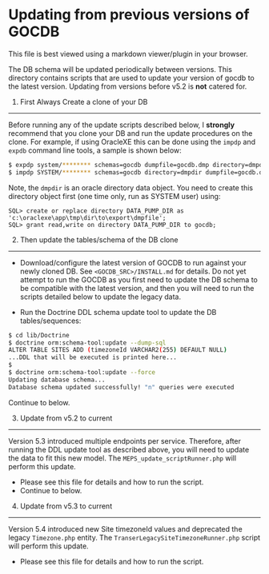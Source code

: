 Updating from previous versions of GOCDB
========================================
This file is best viewed using a markdown viewer/plugin in your browser. 

The DB schema will be updated periodically between versions. This directory 
contains scripts that are used to update your version of gocdb to the latest 
version. Updating from versions before v5.2 is **not** catered for.

1) First Always Create a clone of your DB
-----------------------------------------
Before running any of the update scripts described below, I **strongly** recommend 
that you clone your DB and run the update procedures on the clone. For example, 
if using OracleXE this can be done using the `impdp` and `expdb` command line tools, 
a sample is shown below: 

```bash
$ expdp system/******** schemas=gocdb dumpfile=gocdb.dmp directory=dmpdir
$ impdp SYSTEM/******** schemas=gocdb directory=dmpdir dumpfile=gocdb.dmp remap_tablespace=gocdb:users remap_schema=gocdb:gocdbClone logfile=importLog.txt
```

Note, the `dmpdir` is an oracle directory data object. 
You need to create this directory object first (one time only, run as SYSTEM user) using: 

```
SQL> create or replace directory DATA_PUMP_DIR as 'c:\oraclexe\app\tmp\dir\to\export\dmpfile'; 
SQL> grant read,write on directory DATA_PUMP_DIR to gocdb;
```

2) Then update the tables/schema of the DB clone
--------------------------------------------
* Download/configure the latest version of GOCDB to run against your newly cloned DB. 
See `<GOCDB_SRC>/INSTALL.md` for details. Do not yet attempt to run the 
GOCDB as you first need to update the DB schema to be compatible with the latest 
version, and then you will need to run the scripts detailed below to update the 
legacy data. 

* Run the Doctrine DDL schema update tool to update the DB tables/sequences: 

```bash
$ cd lib/Doctrine
$ doctrine orm:schema-tool:update --dump-sql
ALTER TABLE SITES ADD (timezoneId VARCHAR2(255) DEFAULT NULL)
...DDL that will be executed is printed here...
$
$ doctrine orm:schema-tool:update --force
Updating database schema...
Database schema updated successfully! "n" queries were executed 
```

Continue to below. 

3) Update from v5.2 to current
------------------------------
Version 5.3 introduced multiple endpoints per service. Therefore, after running 
the DDL update tool as described above, you will need to update the data 
to fit this new model. The `MEPS_update_scriptRunner.php` will 
perform this update. 

* Please see this file for details and how to run the script.   
* Continue to below. 

4) Update from v5.3 to current
-------------------------------
Version 5.4 introduced new Site timezoneId values and deprecated the legacy 
`Timezone.php` entity. The `TranserLegacySiteTimezoneRunner.php` script 
will perform this update. 

* Please see this file for details and how to run the script.   
